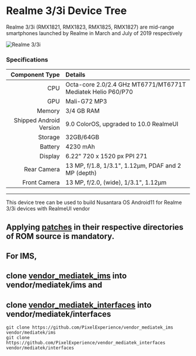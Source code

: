 # Realme 3/3i Device Tree
Realme 3/3i (RMX1821, RMX1823, RMX1825, RMX1827) are mid-range smartphones launched by Realme in March and July of 2019 respectively

![Realme 3/3i](https://fdn2.gsmarena.com/vv/bigpic/realme-3.jpg "Realme 3/3i")

### Specifications

Component Type | Details
-------:|:-------------------------
CPU     | Octa-core 2.0/2.4 GHz MT6771/MT6771T Mediatek Helio P60/P70
GPU     | Mali-G72 MP3
Memory  | 3/4 GB RAM
Shipped Android Version | 9.0 ColorOS, upgraded to 10.0 RealmeUI
Storage | 32GB/64GB
Battery | 4230 mAh
Display | 6.22" 720 x 1520 px PPI 271
Rear Camera | 13 MP, f/1.8, 1/3.1", 1.12µm, PDAF and 2 MP (depth)
Front Camera | 13 MP, f/2.0, (wide), 1/3.1", 1.12µm

---

This device tree can be used to build Nusantara OS Android11 for Realme 3/3i devices with RealmeUI vendor

## Applying [patches](https://github.com/CyberTechWorld/android_device_realme_RMX1821/tree/havoc11/patches) in their respective directories of ROM source is mandatory.

## For IMS,
## clone [vendor_mediatek_ims](https://github.com/PixelExperience/vendor_mediatek_ims) into vendor/mediatek/ims and
## clone [vendor_mediatek_interfaces](https://github.com/PixelExperience/vendor_mediatek_interfaces) into vendor/mediatek/interfaces
```
git clone https://github.com/PixelExperience/vendor_mediatek_ims vendor/mediatek/ims
git clone https://github.com/PixelExperience/vendor_mediatek_interfaces vendor/mediatek/interfaces
```
